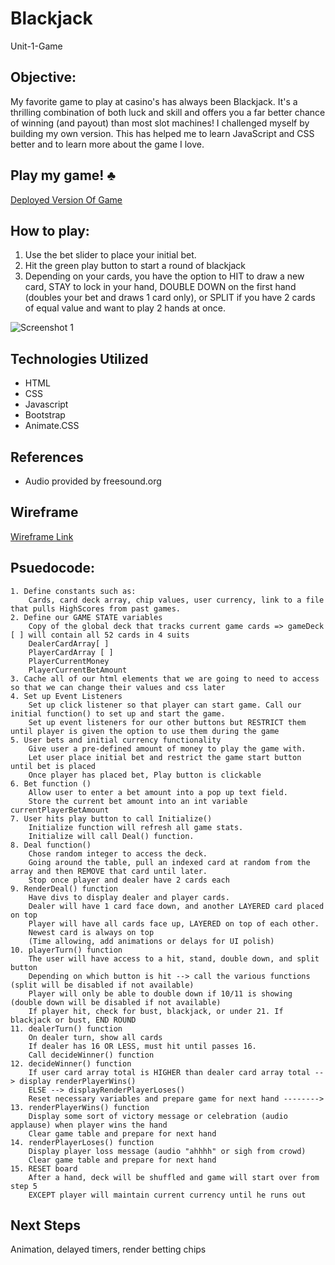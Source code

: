 # Blackjack
Unit-1-Game

## Objective:
My favorite game to play at casino's has always been Blackjack. It's a thrilling combination of both luck and skill and offers you a far better chance of winning (and payout) than most slot machines! I challenged myself by building my own version. This has helped me to learn JavaScript and CSS better and to learn more about the game I love.

## Play my game! :clubs:
[Deployed Version Of Game](https://jackblackjack.surge.sh/)

## How to play:
1. Use the bet slider to place your initial bet. 
2. Hit the green play button to start a round of blackjack
3. Depending on your cards, you have the option to HIT to draw a new card, STAY to lock in your hand, DOUBLE DOWN on the first hand (doubles your bet and draws 1 card only), or SPLIT if you have 2 cards of equal value and want to play 2 hands at once.

![Screenshot 1](https://github.com/cameronbweston/Unit-1-Game/blob/main/screenshots/screen1.png)

## Technologies Utilized
* HTML
* CSS
* Javascript
* Bootstrap
* Animate.CSS

## References
* Audio provided by freesound.org
  
## Wireframe
[Wireframe Link](https://wireframe.cc/upALWn)

## Psuedocode:
	1. Define constants such as:
		Cards, card deck array, chip values, user currency, link to a file that pulls HighScores from past games.
	2. Define our GAME STATE variables
		Copy of the global deck that tracks current game cards => gameDeck [ ] will contain all 52 cards in 4 suits 
		DealerCardArray[ ]
		PlayerCardArray [ ] 
		PlayerCurrentMoney
		PlayerCurrentBetAmount
	3. Cache all of our html elements that we are going to need to access so that we can change their values and css later
	4. Set up Event Listeners
		Set up click listener so that player can start game. Call our initial function() to set up and start the game.
		Set up event listeners for our other buttons but RESTRICT them until player is given the option to use them during the game
	5. User bets and initial currency functionality
		Give user a pre-defined amount of money to play the game with.
		Let user place initial bet and restrict the game start button until bet is placed
		Once player has placed bet, Play button is clickable
	6. Bet function ()
		Allow user to enter a bet amount into a pop up text field.
		Store the current bet amount into an int variable currentPlayerBetAmount
	7. User hits play button to call Initialize()
		Initialize function will refresh all game stats.
		Initialize will call Deal() function.
	8. Deal function()
		Chose random integer to access the deck.
		Going around the table, pull an indexed card at random from the array and then REMOVE that card until later.
		Stop once player and dealer have 2 cards each
	9. RenderDeal() function
		Have divs to display dealer and player cards. 
		Dealer will have 1 card face down, and another LAYERED card placed on top
		Player will have all cards face up, LAYERED on top of each other.
		Newest card is always on top
		(Time allowing, add animations or delays for UI polish)
	10. playerTurn() function
		The user will have access to a hit, stand, double down, and split button
		Depending on which button is hit --> call the various functions (split will be disabled if not available)
		Player will only be able to double down if 10/11 is showing (double down will be disabled if not available)
		If player hit, check for bust, blackjack, or under 21. If blackjack or bust, END ROUND
	11. dealerTurn() function 
		On dealer turn, show all cards
		If dealer has 16 OR LESS, must hit until passes 16.
		Call decideWinner() function
	12. decideWinner() function
		If user card array total is HIGHER than dealer card array total --> display renderPlayerWins()
		ELSE --> displayRenderPlayerLoses()
		Reset necessary variables and prepare game for next hand -------->
	13. renderPlayerWins() function
		Display some sort of victory message or celebration (audio applause) when player wins the hand
		Clear game table and prepare for next hand
	14. renderPlayerLoses() function
		Display player loss message (audio "ahhhh" or sigh from crowd)
		Clear game table and prepare for next hand
	15. RESET board
		After a hand, deck will be shuffled and game will start over from step 5
		EXCEPT player will maintain current currency until he runs out

## Next Steps
Animation, delayed timers, render betting chips

